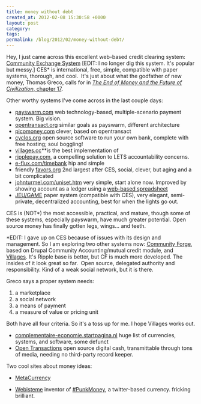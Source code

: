 ```yaml
---
title: money without debt
created_at: 2012-02-08 15:30:58 +0000
layout: post
category: 
tags: 
permalink: /blog/2012/02/money-without-debt/
---
```


Hey, I just came across this excellent web-based credit clearing system:
[Community Exchange System][1] \[EDIT: I no longer dig this system. It's popular but messy.\] CES* is international, free, simple, compatible with paper systems, thorough, and cool.  It's just about what the godfather of new money, Thomas Greco, calls for in [_The End of Money and the Future of Civilization_, chapter 17][2].

Other worthy systems I've come across in the last couple days:

- [payswarm.com][3] web technology-based, multiple-scenario payment system. Big vision.
- [ opentransact.org][4] similar goals as payswarm, different architecture
- [picomoney.com][5] clever, based on opentransact
- [cyclos.org][6] open source software to run your own bank, complete with free hosting; soul boggling!
- [villages.cc][7]**is the best implementation of 
- [ripplepay.com][8], a compelling solution to LETS accountability concerns.
- [e-flux.com/timebank][9] hip and simple
- friendly [favors.org][10] 2nd largest after CES, social, clever, but aging and a bit complicated
- [johnturmel.com/uniset.htm][11] very simple, start alone now. Improved by showing account as a ledger using a [web-based spreadsheet][12]
- [JEU/GAME][13] paper system (compatible with CES), very elegant, semi-private, decentralized accounting, best for when the lights go out.

CES is (NOT*) the most accessible, practical, and mature, though some of these systems, especially payswarm, have much greater potential. Open source money has finally gotten legs, wings… and teeth.

*EDIT: I gave up on CES because of issues with its design and management. So I am exploring two other systems now: [Community Forge][14], based on Drupal Community Accounting/mutual credit module, and [Villages][7]. It's Ripple base is better, but CF is much more developed. The insides of it look great so far.  Open source, delegated authority and responsibility. Kind of a weak social network, but it is there.

Greco says a proper system needs:

  1. a marketplace
  2. a social network
  3. a means of payment
  4. a measure of value or pricing unit

Both have all four criteria. So it's a toss up for me. I hope Villages works out.

- [complementaire-economie.startpagina.nl][15] huge list of currencies, systems, and software, some defunct
- [ Open Transactions][16] open source digital cash, transmittable through tons of media, needing no third-party record keeper.

Two cool sites about money ideas:

- [MetaCurrency][17]
- [Webisteme][18] inventor of [#PunkMoney][19], a twitter-based currency. fricking brilliant.

   [1]: http://www.ces.org.za/
   [2]: http://beyondmoney.net/excerpts/chapter-17-complete-web-based-trading-platform/
   [3]: http://payswarm.com/
   [4]: http://opentransact.org
   [5]: http://picomoney.com/
   [6]: http://cyclos.org/
   [7]: http://villages.cc
   [8]: http://ripplepay.com/
   [9]: http://e-flux.com/timebank
   [10]: http://favors.org/
   [11]: http://johnturmel.com/uniset.htm
   [12]: http://bit.ly/uletsad
   [13]: http://www.personocratia.com/en/documents/game-full-document.pdf
   [14]: http://communityforge.net
   [15]: http://complementaire-economie.startpagina.nl/
   [16]: https://github.com/FellowTraveler/Open-Transactions/wiki
   [17]: http://metacurrency.org
   [18]: http://webisteme.com
   [19]: http://www.punkmoney.org
